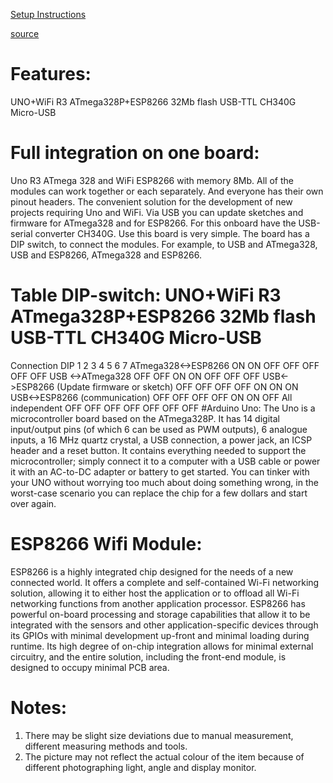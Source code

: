 [Setup Instructions](https://discover.hubpages.com/technology/How-to-Setup-UNO-R3-WiFi-ATmega328P-ESP8266)

[source](https://temperosystems.com.au/products/unowifi-r3-atmega328pesp8266-32mb-flash-usb-ttl-ch340g-micro-usb/)
# Features:
UNO+WiFi R3 ATmega328P+ESP8266 32Mb flash USB-TTL CH340G Micro-USB

# Full integration on one board: 
Uno R3 ATmega 328 and WiFi ESP8266 with memory 8Mb. All of the modules can work together or each separately. And everyone has their own pinout headers.
The convenient solution for the development of new projects requiring Uno and WiFi.
Via USB you can update sketches and firmware for ATmega328 and for ESP8266. For this onboard have the USB-serial converter CH340G.
Use this board is very simple.
The board has a DIP switch, to connect the modules.
For example, to USB and ATmega328, USB and ESP8266, ATmega328 and ESP8266.
# Table DIP-switch: UNO+WiFi R3 ATmega328P+ESP8266 32Mb flash USB-TTL CH340G Micro-USB
Connection	DIP
1	2	3	4	5	6	7
ATmega328<->ESP8266	ON	ON	OFF	OFF	OFF	OFF	OFF
USB <->ATmega328	OFF	OFF	ON	ON	OFF	OFF	OFF
USB<->ESP8266 (Update firmware or sketch)	OFF	OFF	OFF	OFF	ON	ON	ON
USB<->ESP8266 (communication)	OFF	OFF	OFF	OFF	ON	ON	OFF
All independent	OFF	OFF	OFF	OFF	OFF	OFF	OFF
#Arduino Uno:
The Uno is a microcontroller board based on the ATmega328P. It has 14 digital input/output pins (of which 6 can be used as PWM outputs), 6 analogue inputs, a 16 MHz quartz crystal, a USB connection, a power jack, an ICSP header and a reset button. It contains everything needed to support the microcontroller; simply connect it to a computer with a USB cable or power it with an AC-to-DC adapter or battery to get started. You can tinker with your UNO without worrying too much about doing something wrong, in the worst-case scenario you can replace the chip for a few dollars and start over again.

# ESP8266 Wifi Module:
ESP8266 is a highly integrated chip designed for the needs of a new connected world. It offers a complete and self-contained Wi-Fi networking solution, allowing it to either host the application or to offload all Wi-Fi networking functions from another application processor.
ESP8266 has powerful on-board processing and storage capabilities that allow it to be integrated with the sensors and other application-specific devices through its GPIOs with minimal development up-front and minimal loading during runtime. Its high degree of on-chip integration allows for minimal external circuitry, and the entire solution, including the front-end module, is designed to occupy minimal PCB area.

# Notes:

1. There may be slight size deviations due to manual measurement, different measuring methods and tools.
2. The picture may not reflect the actual colour of the item because of different photographing light, angle and display monitor.
